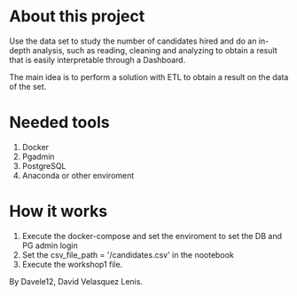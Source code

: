 # About this project
Use the data set to study the number of candidates hired and do an in-depth
analysis, such as reading, cleaning and analyzing to obtain a result that is easily
interpretable through a Dashboard.

The main idea is to perform a solution with ETL to obtain a result on the data of the set.

# Needed tools
1. Docker
2. Pgadmin
3. PostgreSQL
4. Anaconda or other enviroment

# How it works
1. Execute the docker-compose and set the enviroment to set the DB and PG admin login
2. Set the csv_file_path = '/candidates.csv' in the nootebook
3. Execute the workshop1 file.

By Davele12, David Velasquez Lenis.

